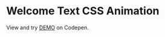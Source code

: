 # Welcome Text CSS Animation

View and try [DEMO](https://codepen.io/filippoerbisti/pen/zYRdmMa) on Codepen.
